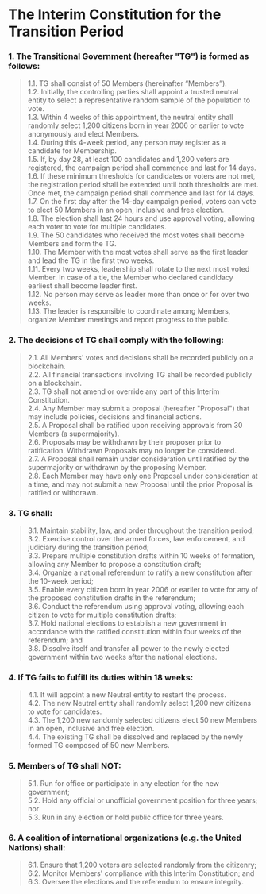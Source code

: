 # The Interim Constitution for the Transition Period

### 1. The Transitional Government (hereafter "TG") is formed as follows:

> 1.1. TG shall consist of 50 Members (hereinafter “Members”).  
> 1.2. Initially, the controlling parties shall appoint a trusted neutral entity to select a representative random sample of the population to vote.  
> 1.3. Within 4 weeks of this appointment, the neutral entity shall randomly select 1,200 citizens born in year 2006 or earlier to vote anonymously and elect Members.  
> 1.4. During this 4-week period, any person may register as a candidate for Membership.  
> 1.5. If, by day 28, at least 100 candidates and 1,200 voters are registered, the campaign period shall commence and last for 14 days.  
> 1.6. If these minimum thresholds for candidates or voters are not met, the registration period shall be extended until both thresholds are met. Once met, the campaign period shall commence and last for 14 days.  
> 1.7. On the first day after the 14-day campaign period, voters can vote to elect 50 Members in an open, inclusive and free election.  
> 1.8. The election shall last 24 hours and use approval voting, allowing each voter to vote for multiple candidates.  
> 1.9. The 50 candidates who received the most votes shall become Members and form the TG.  
> 1.10. The Member with the most votes shall serve as the first leader and lead the TG in the first two weeks.  
> 1.11. Every two weeks, leadership shall rotate to the next most voted Member. In case of a tie, the Member who declared candidacy earliest shall become leader first.  
> 1.12. No person may serve as leader more than once or for over two weeks.  
> 1.13. The leader is responsible to coordinate among Members, organize Member meetings and report progress to the public.

### 2. The decisions of TG shall comply with the following:

> 2.1. All Members' votes and decisions shall be recorded publicly on a blockchain.  
> 2.2. All financial transactions involving TG shall be recorded publicly on a blockchain.  
> 2.3. TG shall not amend or override any part of this Interim Constitution.  
> 2.4. Any Member may submit a proposal (hereafter "Proposal") that may include policies, decisions and financial actions.  
> 2.5. A Proposal shall be ratified upon receiving approvals from 30 Members (a supermajority).  
> 2.6. Proposals may be withdrawn by their proposer prior to ratification. Withdrawn Proposals may no longer be considered.  
> 2.7. A Proposal shall remain under consideration until ratified by the supermajority or withdrawn by the proposing Member.  
> 2.8. Each Member may have only one Proposal under consideration at a time, and may not submit a new Proposal until the prior Proposal is ratified or withdrawn.

### 3. TG shall:

> 3.1. Maintain stability, law, and order throughout the transition period;  
> 3.2. Exercise control over the armed forces, law enforcement, and judiciary during the transition period;  
> 3.3. Prepare multiple constitution drafts within 10 weeks of formation, allowing any Member to propose a constitution draft;  
> 3.4. Organize a national referendum to ratify a new constitution after the 10-week period;  
> 3.5. Enable every citizen born in year 2006 or eariler to vote for any of the proposed constitution drafts in the referendum;  
> 3.6. Conduct the referendum using approval voting, allowing each citizen to vote for multiple constitution drafts;  
> 3.7. Hold national elections to establish a new government in accordance with the ratified constitution within four weeks of the referendum; and  
> 3.8. Dissolve itself and transfer all power to the newly elected government within two weeks after the national elections.

### 4. If TG fails to fulfill its duties within 18 weeks:

> 4.1. It will appoint a new Neutral entity to restart the process.  
> 4.2. The new Neutral entity shall randomly select 1,200 new citizens to vote for candidates.  
> 4.3. The 1,200 new randomly selected citizens elect 50 new Members in an open, inclusive and free election.  
> 4.4. The existing TG shall be dissolved and replaced by the newly formed TG composed of 50 new Members.

### 5. Members of TG shall NOT:

> 5.1. Run for office or participate in any election for the new government;  
> 5.2. Hold any official or unofficial government position for three years; nor  
> 5.3. Run in any election or hold public office for three years.

### 6. A coalition of international organizations (e.g. the United Nations) shall:

> 6.1. Ensure that 1,200 voters are selected randomly from the citizenry;  
> 6.2. Monitor Members' compliance with this Interim Constitution; and  
> 6.3. Oversee the elections and the referendum to ensure integrity.
